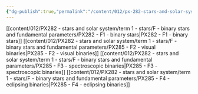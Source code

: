 ```yaml
---
{"dg-publish":true,"permalink":"/content/012/px-282-stars-and-solar-system/term-1-stars/f-binary-stars-and-fundamental-parameters/f-binary-stars-and-fundamental-parameters/","noteIcon":"1","created":"2025-08-27T13:14:32.517+01:00","updated":"2025-01-19T10:48:30.000+00:00"}
---
```


[[content/012/PX282 - stars and solar system/term 1 - stars/F - binary stars and fundamental parameters/PX282 - F1 - binary stars\|PX282 - F1 - binary stars]]
[[content/012/PX282 - stars and solar system/term 1 - stars/F - binary stars and fundamental parameters/PX285 - F2 - visual binaries\|PX285 - F2 - visual binaries]]
[[content/012/PX282 - stars and solar system/term 1 - stars/F - binary stars and fundamental parameters/PX285 - F3 - spectroscopic binaries\|PX285 - F3 - spectroscopic binaries]]
[[content/012/PX282 - stars and solar system/term 1 - stars/F - binary stars and fundamental parameters/PX285 - F4 - eclipsing binaries\|PX285 - F4 - eclipsing binaries]]
